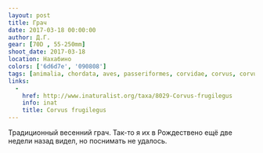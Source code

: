 ```yaml
---
layout: post
title: Грач
date: 2017-03-18 00:00:00
author: Д.Г.
gear: [70D , 55-250mm]
shoot_date: 2017-03-18
location: Нахабино
colors: ['6d6d7e', '090808']
tags: [animalia, chordata, aves, passeriformes, corvidae, corvus, corvus frugilegus]
links:
  -
    href: http://www.inaturalist.org/taxa/8029-Corvus-frugilegus
    info: inat
    title: Corvus frugilegus
---
```


Традиционный весенний грач. Так-то я их в Рождествено ещё две недели назад видел, но поснимать не удалось.
